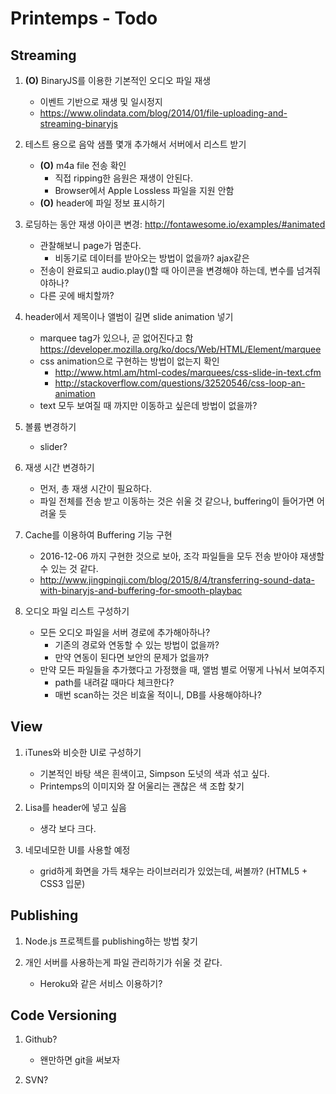 # Printemps - Todo

## Streaming
1. **(O)** BinaryJS를 이용한 기본적인 오디오 파일 재생
	- 이벤트 기반으로 재생 및 일시정지
	- <https://www.olindata.com/blog/2014/01/file-uploading-and-streaming-binaryjs>

1. 테스트 용으로 음악 샘플 몇개 추가해서 서버에서 리스트 받기
	- **(O)** m4a file 전송 확인
		- 직접 ripping한 음원은 재생이 안된다.
		- Browser에서 Apple Lossless 파일을 지원 안함
	- **(O)** header에 파일 정보 표시하기

1. 로딩하는 동안 재생 아이콘 변경: <http://fontawesome.io/examples/#animated>
	- 관찰해보니 page가 멈춘다.
		- 비동기로 데이터를 받아오는 방법이 없을까? ajax같은
	- 전송이 완료되고 audio.play()할 때 아이콘을 변경해야 하는데, 변수를 넘겨줘야하나?
	- 다른 곳에 배치할까?

1. header에서 제목이나 앨범이 길면 slide animation 넣기
	- marquee tag가 있으나, 곧 없어진다고 함 <https://developer.mozilla.org/ko/docs/Web/HTML/Element/marquee>
	- css animation으로 구현하는 방법이 없는지 확인 
		- <http://www.html.am/html-codes/marquees/css-slide-in-text.cfm>
		- <http://stackoverflow.com/questions/32520546/css-loop-an-animation>
	- text 모두 보여질 때 까지만 이동하고 싶은데 방법이 없을까?

1. 볼륨 변경하기
	- slider?

1. 재생 시간 변경하기
	- 먼저, 총 재생 시간이 필요하다.
	- 파일 전체를 전송 받고 이동하는 것은 쉬울 것 같으나, buffering이 들어가면 어려울 듯

1. Cache를 이용하여 Buffering 기능 구현
	- 2016-12-06 까지 구현한 것으로 보아, 조각 파일들을 모두 전송 받아야 재생할 수 있는 것 같다.
	- <http://www.jingpingji.com/blog/2015/8/4/transferring-sound-data-with-binaryjs-and-buffering-for-smooth-playbac>

1. 오디오 파일 리스트 구성하기
	- 모든 오디오 파일을 서버 경로에 추가해아하나?
		- 기존의 경로와 연동할 수 있는 방법이 없을까?
		- 만약 연동이 된다면 보안의 문제가 없을까?
	- 만약 모든 파일들을 추가했다고 가정했을 때, 앨범 별로 어떻게 나눠서 보여주지
		- path를 내려갈 때마다 체크한다?
		- 매번 scan하는 것은 비효울 적이니, DB를 사용해야하나?


## View
1. iTunes와 비슷한 UI로 구성하기
	- 기본적인 바탕 색은 흰색이고, Simpson 도넛의 색과 섞고 싶다.
	- Printemps의 이미지와 잘 어울리는 괜찮은 색 조합 찾기

1. Lisa를 header에 넣고 싶음
	- 생각 보다 크다.
	
1. 네모네모한 UI를 사용할 예정
	- grid하게 화면을 가득 채우는 라이브러리가 있었는데, 써볼까? \(HTML5 + CSS3 입문\)


## Publishing
1. Node.js 프로젝트를 publishing하는 방법 찾기

1. 개인 서버를 사용하는게 파일 관리하기가 쉬울 것 같다.
	- Heroku와 같은 서비스 이용하기?


## Code Versioning
1. Github?
	- 왠만하면 git을 써보자

1. SVN?


